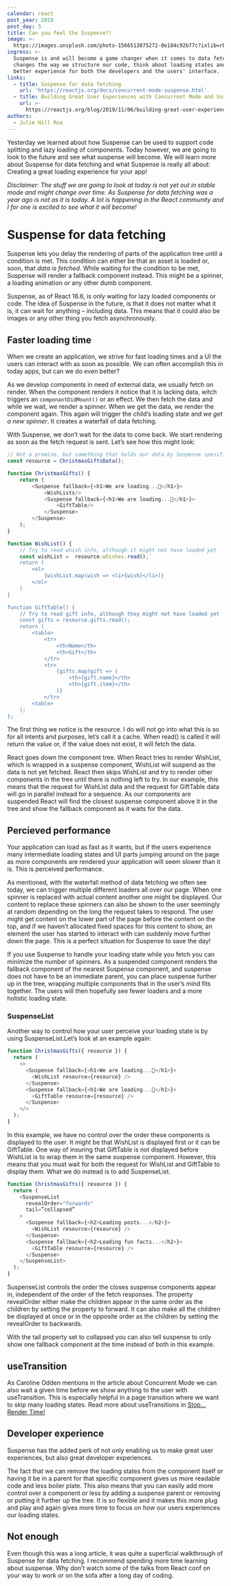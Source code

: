 ```yaml
---
calendar: react
post_year: 2019
post_day: 5
title: Can you feel the Suspense?!
image: >-
  https://images.unsplash.com/photo-1566513875272-0e184c92b77c?ixlib=rb-1.2.1&ixid=eyJhcHBfaWQiOjEyMDd9&auto=format&fit=crop&w=2700&q=80
ingress: >-
  Suspense is and will become a game changer when it comes to data fetching. It
  changes the way we structure our code, think about loading states and gives a
  better experience for both the developers and the users' interface.
links:
  - title: Suspense for data fetching
    url: 'https://reactjs.org/docs/concurrent-mode-suspense.html'
  - title: Building Great User Experiences with Concurrent Mode and Suspense
    url: >-
      https://reactjs.org/blog/2019/11/06/building-great-user-experiences-with-concurrent-mode-and-suspense.html
authors:
  - Julie Hill Roa
---
```

Yesterday we learned about how Suspense can be used to support code splitting and lazy loading of components. Today however, we are going to look to the future and see what suspense will become. We will learn more about Suspense for data fetching and what Suspense is really all about: Creating a great loading experience for your app! 

_Disclaimer: The stuff we are going to look at today is not yet out in stable mode and might change over time. As Suspense for data fetching was a year ago is not as it is today. A lot is happening in the React community and I for one is excited to see what it will become!_

# Suspense for data fetching

Suspense lets you delay the rendering of parts of the application tree until a condition is met. This condition can either be that an asset is loaded or, soon, that _data is fetched_. While waiting for the condition to be met, Suspense will render a fallback component instead. This might be a spinner, a loading animation or any other dumb component.

Suspense, as of React 16.6, is only waiting for lazy loaded components or code. The idea of Suspense in the future, is that it does not matter what it is, it can wait for anything – including data. This means that it could also be images or any other thing you fetch asynchronously.

## Faster loading time

When we create an application, we strive for fast loading times and a UI the users can interact with as soon as possible. We can often accomplish this in today apps, but can we do even better? 

As we develop components in need of external data, we usually fetch on render. When the component renders it notice that it is lacking data, witch triggers an `componantDidMount()` or an effect. We then fetch the data and while we wait, we render a spinner. When we get the data, we render the component again. This again will trigger the child’s loading state and _we get a new spinner_. It creates a waterfall of data fetching.

With Suspense, we don’t wait for the data to come back. We start rendering as soon as the fetch request is sent. Let’s see how this might look:

```js
// Not a promise, but something that holds our data by Suspense spesifications
const resource = ChristmasGiftsData();

function ChristmasGifts() {
    return (
        <Suspense fallback={<h1>We are loading...🎅</h1>}>
            <WishLists/>
            <Suspense fallback={<h1>We are loading...🎅</h1>}>
                <GiftTable/>
            </Suspense>
        </Suspense>
    );
}

function WishList() {
    // Try to read whish info, although it might not have loaded yet
    const wishList =  resource.whishes.read();`
    return (
        <ol>
            {wishList.map(wish => <li>{wish}</li>)}
        </ol>
    )
}

function GiftTable() {
    // Try to read gift info, although they might not have loaded yet  
    const gifts = resource.gifts.read();
    return (
        <table>
            <tr>
                <th>Name</th>
                <th>Gift</th>
            </tr>
            <tr>
                {gifts.map(gift => (
                    <th>{gift.name}</th>
                    <th>{gift.item}</th>
                )}
            </tr>
        <table>
    );
};
```

The first thing we notice is the resource. I do will not go into what this is so for all intents and purposes, let’s call it a cache. When read() is called it will return the value or, if the value does not exist, it will fetch the data.

React goes down the component tree. When React tries to render WishList, which is wrapped in a suspense component, WishList will suspend as the data is not yet fetched. React then skips WishList and try to render other components in the tree until there is nothing left to try. In our example, this means that the request for WishList data and the request for GiftTable data will go in parallel instead for a sequence. As our components are suspended React will find the closest suspense component above it in the tree and show the fallback component as it waits for the data. 

## Percieved performance

Your application can load as fast as it wants, but if the users experience many intermediate loading states and UI parts jumping around on the page as more components are rendered your application will seem slower than it is. This is perceived performance. 

As mentioned, with the waterfall method of data fetching we often see today, we can trigger multiple different loaders all over our page. When one spinner is replaced with actual content another one might be displayed. Our content to replace these spinners can also be shown to the user seemingly at random depending on the long the request takes to respond. The user might get content on the lower part of the page before the content on the top, and if we haven’t allocated fixed spaces for this content to show, an element the user has started to interact with can suddenly move further down the page. This is a perfect situation for Suspense to save the day!

If you use Suspense to handle your loading state while you fetch you can minimize the number of spinners. As a suspended component renders the fallback component of the nearest Suspense component, and suspense does not have to be an immediate parent, you can place suspense further up in the tree, wrapping multiple components that in the user’s mind fits together. The users will then hopefully see fewer loaders and a more holistic loading state.

### SuspenseList

Another way to control how your user perceive your loading state is by using SuspenseList.Let’s look at an example again:

```js
function ChristmasGifts({ resource }) {
  return (
    <>
      <Suspense fallback={<h1>We are loading...🎅</h1>}>
        <WishList resource={resource} />
      </Suspense>
      <Suspense fallback={<h1>We are loading...🎅</h1>}>
        <GiftTable resource={resource} />
      </Suspense>
    </>
  );
}
```

In this example, we have no control over the order these components is displayed to the user. It might be that WishList is displayed first or it can be GiftTable. One way of insuring that GiftTable is not displayed before WishList is to wrap them in the same suspense component. However, this means that you must wait for both the request for WishList and GiftTable to display them. What we do instead is to add SuspenseList.

```js
function ChristmasGifts({ resource }) {
  return (
    <SuspenseList 
      revealOrder="forwards"
      tail=”collapsed”
    >
      <Suspense fallback={<h2>Loading posts...</h2>}>
        <WishList resource={resource} />
      </Suspense>
      <Suspense fallback={<h2>Loading fun facts...</h2>}>
        <GiftTable resource={resource} />
      </Suspense>
    </SuspenseList>
  );
}
```

SuspenseList controls the order the closes suspense components appear in, independent of the order of the fetch responses. The property revealOrder either make the children appear in the same order as the children by setting the property to forward. It can also make all the children be displayed at once or in the opposite order as the children by setting the revealOrder  to backwards. 

With the tail property set to collapsed you can also tell suspense to only show one fallback component at the time instead of both in this example. 

## useTransition

As Caroline Odden mentions in the article about Concurrent Mode we can also wait a given time before we show anything to the user with useTransition. This is especially helpful in a page transition where we want to skip many loading states. Read more about useTransitions in [Stop… Render Time!](https://react.christmas/2019/2)

## Developer experience

Suspense has the added perk of not only enabling us to make great user experiences, but also great developer experiences. 

The fact that we can remove the loading states from the component itself or having it be in a parent for that specific component gives us more readable code and less boiler plate. This also means that you can easily add more control over a component or less by adding a suspense parent or removing or putting it further up the tree. It is so flexible and it makes this more plug and play and again gives more time to focus on how our users experiences our loading states.

## Not enough

Even though this was a long article, it was quite a superficial walkthrough of Suspense for data fetching. I recommend spending more time learning about suspense. Why don’t watch some of the talks from React conf on your way to work or on the sofa after a long day of coding.

